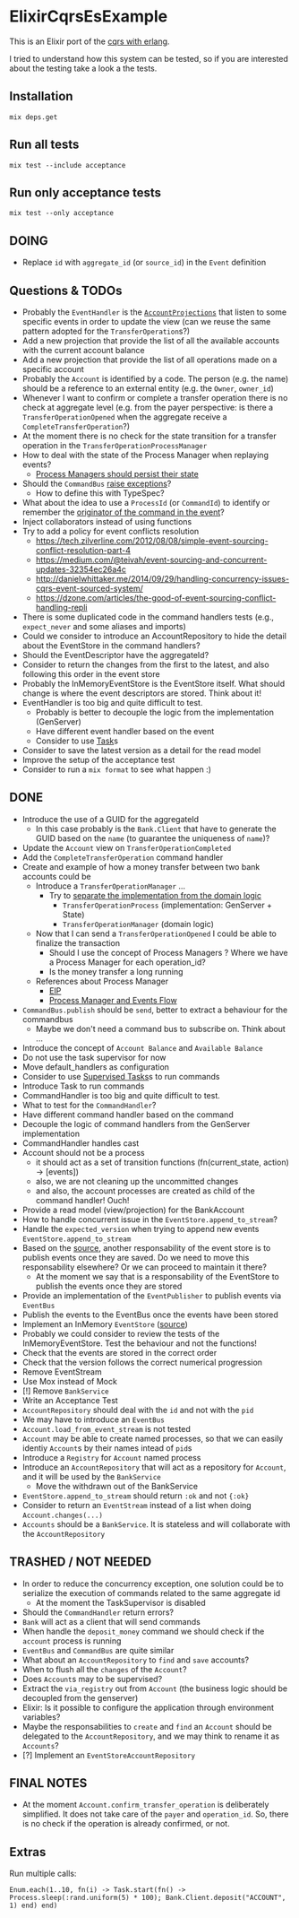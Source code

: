 # ElixirCqrsEsExample

This is an Elixir port of the [cqrs with erlang](https://github.com/bryanhunter/cqrs-with-erlang).

I tried to understand how this system can be tested, so if you are interested about the testing take a look a the tests.

## Installation

```
mix deps.get
```

## Run all tests

```
mix test --include acceptance
```

## Run only acceptance tests

```
mix test --only acceptance
```

## DOING

- Replace `id` with `aggregate_id` (or `source_id`) in the `Event` definition

## Questions & TODOs

- Probably the `EventHandler` is the [`AccountProjections`](https://github.com/gregoryyoung/m-r/blob/master/SimpleCQRS/ReadModel.cs) that listen to some specific events in order to update the view (can we reuse the same pattern adopted for the `TransferOperation`s?)
- Add a new projection that provide the list of all the available accounts with the current account balance
- Add a new projection that provide the list of all operations made on a specific account
- Probably the `Account` is identified by a code. The person (e.g. the name) should be a reference to an external entity (e.g. the `Owner`, `owner_id`)
- Whenever I want to confirm or complete a transfer operation there is no check at aggregate level (e.g. from the payer perspective: is there a `TransferOperationOpened` when the aggregate receive a `CompleteTransferOperation`?)
- At the moment there is no check for the state transition for a transfer operation in the `TransferOperationProcessManager`
- How to deal with the state of the Process Manager when replaying events?
  - [Process Managers should persist their state](https://tech.just-eat.com/2015/05/26/process-managers/)
- Should the `CommandBus` [raise exceptions](https://github.com/gregoryyoung/m-r/blob/master/SimpleCQRS/FakeBus.cs)?
  - How to define this with TypeSpec?
- What about the idea to use a `ProcessId` (or `CommandId`) to identify or remember the [originator of the command in the event](http://danielwhittaker.me/2014/10/18/6-code-smells-cqrs-events-avoid/)?
- Inject collaborators instead of using functions
- Try to add a policy for event conflicts resolution
  - https://tech.zilverline.com/2012/08/08/simple-event-sourcing-conflict-resolution-part-4
  - https://medium.com/@teivah/event-sourcing-and-concurrent-updates-32354ec26a4c
  - http://danielwhittaker.me/2014/09/29/handling-concurrency-issues-cqrs-event-sourced-system/
  - https://dzone.com/articles/the-good-of-event-sourcing-conflict-handling-repli
- There is some duplicated code in the command handlers tests (e.g., `expect_never` and some aliases and imports)
- Could we consider to introduce an AccountRepository to hide the detail about the EventStore in the command handlers?
- Should the EventDescriptor have the aggregateId?
- Consider to return the changes from the first to the latest, and also following this order in the event store
- Probably the InMemoryEventStore is the EventStore itself. What should change is where the event descriptors are stored. Think about it!
- EventHandler is too big and quite difficult to test.
  - Probably is better to decouple the logic from the implementation (GenServer)
  - Have different event handler based on the event
  - Consider to use [Task](https://hexdocs.pm/elixir/Task.html)s
- Consider to save the latest version as a detail for the read model
- Improve the setup of the acceptance test
- Consider to run a `mix format` to see what happen :)

## DONE

- Introduce the use of a GUID for the aggregateId
  - In this case probably is the `Bank.Client` that have to generate the GUID based on the `name` (to guarantee the uniqueness of `name`)?
- Update the `Account` view on `TransferOperationCompleted`
- Add the `CompleteTransferOperation` command handler
- Create and example of how a money transfer between two bank accounts could be
  - Introduce a `TransferOperationManager` ...
    - Try to [separate the implementation from the domain logic](https://pragdave.me/blog/2017/07/13/decoupling-interface-and-implementation-in-elixir.html)
      - `TransferOperationProcess` (implementation: GenServer + State)
      - `TransferOperationManager` (domain logic)
  - Now that I can send a `TransferOperationOpened` I could be able to finalize the transaction
    - Should I use the concept of Process Managers ? Where we have a Process Manager for each operation_id?
    - Is the money transfer a long running
  - References about Process Manager
    - [EIP](https://www.enterpriseintegrationpatterns.com/patterns/messaging/ProcessManager.html)
    - [Process Manager and Events Flow](https://www.infoq.com/news/2017/07/process-managers-event-flows)
- `CommandBus.publish` should be `send`, better to extract a behaviour for the commandbus
  - Maybe we don't need a command bus to subscribe on. Think about ...
- Introduce the concept of `Account Balance` and `Available Balance`
- Do not use the task supervisor for now
- Move default_handlers as configuration
- Consider to use [Supervised Tasks](https://hexdocs.pm/elixir/Task.html#module-supervised-tasks)s to run commands
- Introduce Task to run commands
- CommandHandler is too big and quite difficult to test.
- What to test for the `CommandHandler`?
- Have different command handler based on the command
- Decouple the logic of command handlers from the GenServer implementation
- CommandHandler handles cast
- Account should not be a process
  - it should act as a set of transition functions (fn(current_state, action) -> [events])
  - also, we are not cleaning up the uncommitted changes
  - and also, the account processes are created as child of the command handler! Ouch!
- Provide a read model (view/projection) for the BankAccount
- How to handle concurrent issue in the `EventStore.append_to_stream`?
- Handle the `expected_version` when trying to append new events `EventStore.append_to_stream`
- Based on the [source](https://github.com/gregoryyoung/m-r/blob/master/SimpleCQRS/EventStore.cs), another responsability of the event store is to publish events once they are saved. Do we need to move this responsability elsewhere? Or we can proceed to maintain it there?
  - At the moment we say that is a responsability of the EventStore to publish the events once they are stored
- Provide an implementation of the `EventPublisher` to publish events via `EventBus`
- Publish the events to the EventBus once the events have been stored
- Implement an InMemory `EventStore` ([source](https://github.com/gregoryyoung/m-r/blob/master/SimpleCQRS/EventStore.cs))
- Probably we could consider to review the tests of the InMemoryEventStore. Test the behaviour and not the functions!
- Check that the events are stored in the correct order
- Check that the version follows the correct numerical progression
- Remove EventStream
- Use Mox instead of Mock
- [!] Remove `BankService`
- Write an Acceptance Test
- `AccountRepository` should deal with the `id` and not with the `pid`
- We may have to introduce an `EventBus`
- `Account.load_from_event_stream` is not tested
- `Account` may be able to create named processes, so that we can easily identiy `Account`s by their names intead of `pid`s
- Introduce a `Registry` for `Account` named process
- Introduce an `AccountRepository` that will act as a repository for `Account`, and it will be used by the `BankService`
  - Move the withdrawn out of the BankService
- `EventStore.append_to_stream` should return `:ok` and not `{:ok}`
- Consider to return an `EventStream` instead of a list when doing `Account.changes(...)`
- `Accounts` should be a `BankService`. It is stateless and will collaborate with the `AccountRepository`

## TRASHED / NOT NEEDED

- In order to reduce the concurrency exception, one solution could be to serialize the execution of commands related to the same aggregate id
  - At the moment the TaskSupervisor is disabled
- Should the `CommandHandler` return errors?
- `Bank` will act as a client that will send commands
- When handle the `deposit_money` command we should check if the `account` process is running
- `EventBus` and `CommandBus` are quite similar
- What about an `AccountRepository` to `find` and `save` accounts?
- When to flush all the `changes` of the `Account`?
- Does `Account`s may to be supervised?
- Extract the `via_registry` out from `Account` (the business logic should be decoupled from the genserver)
- Elixir: Is it possible to configure the application through environment variables?
- Maybe the responsabilities to `create` and `find` an `Account` should be delegated to the `AccountRepository`, and we may think to rename it as `Accounts`?
- [?] Implement an `EventStoreAccountRepository`

## FINAL NOTES

- At the moment `Account.confirm_transfer_operation` is deliberately simplified. It does not take care of the `payer` and `operation_id`. So, there is no check if the operation is already confirmed, or not.

## Extras

Run multiple calls:

```
Enum.each(1..10, fn(i) -> Task.start(fn() -> Process.sleep(:rand.uniform(5) * 100); Bank.Client.deposit("ACCOUNT", 1) end) end)
```
